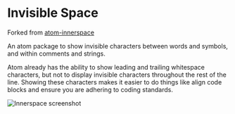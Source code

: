 # Invisible Space

Forked from [atom-innerspace](https://github.com/squizlabs/atom-innerspace)

An atom package to show invisible characters between words and symbols, and within comments and strings.

Atom already has the ability to show leading and trailing whitespace characters, but not to display invisible characters throughout the rest of the line. Showing these characters makes it easier to do things like align code blocks and ensure you are adhering to coding standards.

![Innerspace screenshot](https://raw.githubusercontent.com/squizlabs/atom-innerspace/master/screenshot.jpg "Innerspace screenshot")

